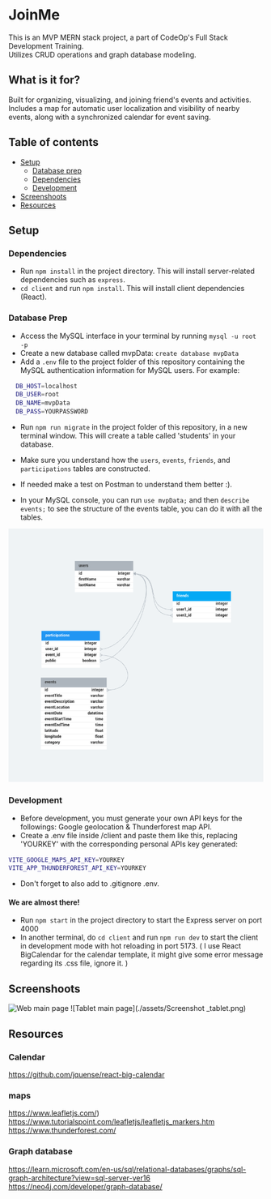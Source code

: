 
# JoinMe 

This is an MVP MERN stack project, a part of CodeOp's Full Stack Development Training.<br>
Utilizes CRUD operations and graph database modeling.

## What is it for?

Built for organizing, visualizing, and joining friend's events and activities.<br>
Includes a map for automatic user localization and visibility of nearby events, along with a synchronized calendar for event saving.


## Table of contents

- [Setup](#setup)
  - [Database prep](#database-prep)
  - [Dependencies](#dependencies)
  - [Development](#development)
- [Screenshoots](#screenshoots)
- [Resources](#resources)

## Setup

### Dependencies

- Run `npm install` in the project directory. This will install server-related dependencies such as `express`.
- `cd client` and run `npm install`. This will install client dependencies (React).


### Database Prep
- Access the MySQL interface in your terminal by running `mysql -u root -p`
- Create a new database called mvpData: `create database mvpData`
- Add a `.env` file to the project folder of this repository containing the MySQL authentication information for MySQL users. For example:

```bash
  DB_HOST=localhost
  DB_USER=root
  DB_NAME=mvpData
  DB_PASS=YOURPASSWORD
```

- Run `npm run migrate` in the project folder of this repository, in a new terminal window. This will create a table called 'students' in your database.

- Make sure you understand how the `users`, `events`, `friends`, and `participations` tables are constructed.
- If needed make a test on Postman to understand them better :).
-  In your MySQL console, you can run `use mvpData;` and then `describe events;` to see the structure of the events table, you can do it with all the tables.


![My database model design](./assets/mvp-data_model.png)


### Development
- Before development, you must generate your own API  keys for the followings: Google geolocation & Thunderforest map API.
- Create a .env file inside /client and paste them like this, replacing 'YOURKEY' with the corresponding personal APIs key generated:

```bash
VITE_GOOGLE_MAPS_API_KEY=YOURKEY
VITE_APP_THUNDERFOREST_API_KEY=YOURKEY
````
- Don't forget to also add to .gitignore .env.

#### We are almost there!
- Run `npm start` in the project directory to start the Express server on port 4000
- In another terminal, do `cd client` and run `npm run dev` to start the client in development mode with hot reloading in port 5173.
( I use React BigCalendar for the calendar template, it might give some error message regarding its .css file, ignore it. )

## Screenshoots

![Web main page](./assets/Screenshot_Web.png)
![Tablet main page](./assets/Screenshot _tablet.png)

## Resources 

### Calendar
https://github.com/jquense/react-big-calendar

### maps
https://www.leafletjs.com/)
https://www.tutorialspoint.com/leafletjs/leafletjs_markers.htm
https://www.thunderforest.com/

### Graph database
https://learn.microsoft.com/en-us/sql/relational-databases/graphs/sql-graph-architecture?view=sql-server-ver16
https://neo4j.com/developer/graph-database/
